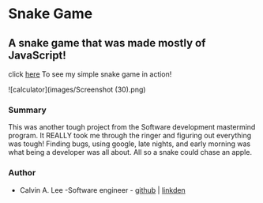 # Snake Game

## A snake game that was made mostly of JavaScript!

click [here]( https://calvinalee2006.github.io/snake.game/) To see my simple snake game in action!

![calculator](images/Screenshot (30).png)

### Summary
This was another tough project from the Software development mastermind program. It REALLY took me through the ringer and figuring out everything was tough! Finding bugs, using google, late nights, and early morning was what being a developer was all about. All so a snake could chase an apple.  

### Author
- Calvin A. Lee -Software engineer - [github](https://github.com/calvinalee2006) | [linkden](https://www.linkedin.com/in/calvin-lee-90082006/)